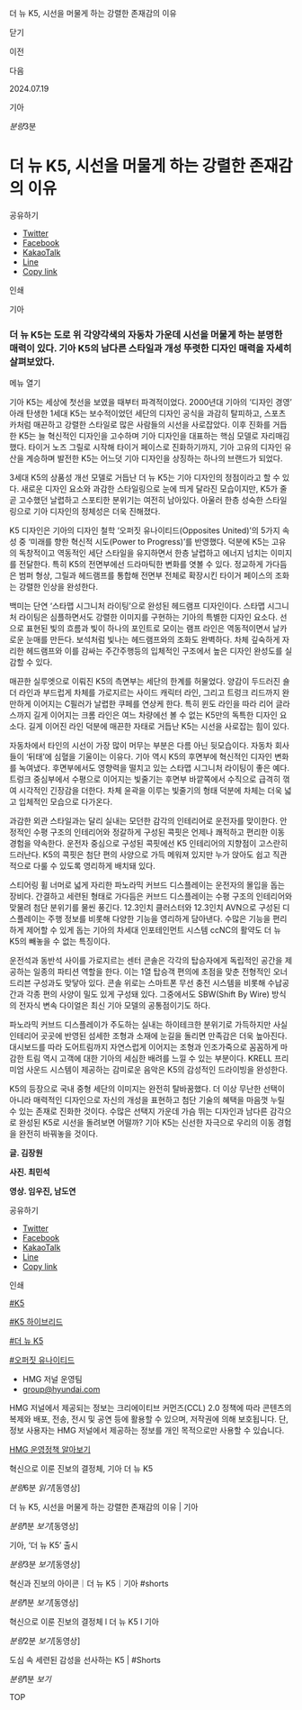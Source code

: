 더 뉴 K5, 시선을 머물게 하는 강렬한 존재감의 이유






닫기

이전

다음

2024.07.19

기아


*분량*3분

# 더 뉴 K5, 시선을 머물게 하는 강렬한 존재감의 이유

공유하기

* [Twitter](# "새창으로 열림")
* [Facebook](# "새창으로 열림")
* [KakaoTalk](# "새창으로 열림")
* [Line](# "새창으로 열림")
* [Copy link](#)

인쇄

기아



### 더 뉴 K5는 도로 위 각양각색의 자동차 가운데 시선을 머물게 하는 분명한 매력이 있다. 기아 K5의 남다른 스타일과 개성 뚜렷한 디자인 매력을 자세히 살펴보았다.

메뉴 열기



기아 K5는 세상에 첫선을 보였을 때부터 파격적이었다. 2000년대 기아의 ‘디자인 경영’ 아래 탄생한 1세대 K5는 보수적이었던 세단의 디자인 공식을 과감히 탈피하고, 스포츠카처럼 매끈하고 강렬한 스타일로 많은 사람들의 시선을 사로잡았다. 이후 진화를 거듭한 K5는 늘 혁신적인 디자인을 고수하며 기아 디자인을 대표하는 핵심 모델로 자리매김했다. 타이거 노즈 그릴로 시작해 타이거 페이스로 진화하기까지, 기아 고유의 디자인 유산을 계승하며 발전한 K5는 어느덧 기아 디자인을 상징하는 하나의 브랜드가 되었다.

3세대 K5의 상품성 개선 모델로 거듭난 더 뉴 K5는 기아 디자인의 정점이라고 할 수 있다. 새로운 디자인 요소와 과감한 스타일링으로 눈에 띄게 달라진 모습이지만, K5가 줄곧 고수했던 날렵하고 스포티한 분위기는 여전히 남아있다. 아울러 한층 성숙한 스타일링으로 기아 디자인의 정체성은 더욱 진해졌다.

K5 디자인은 기아의 디자인 철학 ‘오퍼짓 유나이티드(Opposites United)’의 5가지 속성 중 ‘미래를 향한 혁신적 시도(Power to Progress)’를 반영했다. 덕분에 K5는 고유의 독창적이고 역동적인 세단 스타일을 유지하면서 한층 날렵하고 에너지 넘치는 이미지를 전달한다. 특히 K5의 전면부에선 드라마틱한 변화를 엿볼 수 있다. 정교하게 가다듬은 범퍼 형상, 그릴과 헤드램프를 통합해 전면부 전체로 확장시킨 타이거 페이스의 조화는 강렬한 인상을 완성한다.

백미는 단연 ‘스타맵 시그니처 라이팅’으로 완성된 헤드램프 디자인이다. 스타맵 시그니처 라이팅은 심플하면서도 강렬한 이미지를 구현하는 기아의 특별한 디자인 요소다. 선으로 표현된 빛의 흐름과 빛이 하나의 포인트로 모이는 램프 라인은 역동적이면서 날카로운 눈매를 만든다. 보석처럼 빛나는 헤드램프와의 조화도 완벽하다. 차체 깊숙하게 자리한 헤드램프와 이를 감싸는 주간주행등의 입체적인 구조에서 높은 디자인 완성도를 실감할 수 있다.

매끈한 실루엣으로 이뤄진 K5의 측면부는 세단의 한계를 허물었다. 양감이 두드러진 숄더 라인과 부드럽게 차체를 가로지르는 사이드 캐릭터 라인, 그리고 트렁크 리드까지 완만하게 이어지는 C필러가 날렵한 쿠페를 연상케 한다. 특히 윈도 라인을 따라 리어 글라스까지 길게 이어지는 크롬 라인은 여느 차량에선 볼 수 없는 K5만의 독특한 디자인 요소다. 길게 이어진 라인 덕분에 매끈한 자태로 거듭난 K5는 시선을 사로잡는 힘이 있다.

자동차에서 타인의 시선이 가장 많이 머무는 부분은 다름 아닌 뒷모습이다. 자동차 회사들이 ‘뒤태’에 심혈을 기울이는 이유다. 기아 역시 K5의 후면부에 혁신적인 디자인 변화를 녹여냈다. 후면부에서도 영향력을 떨치고 있는 스타맵 시그니처 라이팅이 좋은 예다. 트렁크 중심부에서 수평으로 이어지는 빛줄기는 후면부 바깥쪽에서 수직으로 급격히 꺾여 시각적인 긴장감을 더한다. 차체 윤곽을 이루는 빛줄기의 형태 덕분에 차체는 더욱 넓고 입체적인 모습으로 다가온다.

과감한 외관 스타일과는 달리 실내는 모던한 감각의 인테리어로 운전자를 맞이한다. 안정적인 수평 구조의 인테리어와 정갈하게 구성된 콕핏은 언제나 쾌적하고 편리한 이동 경험을 약속한다. 운전자 중심으로 구성된 콕핏에선 K5 인테리어의 지향점이 고스란히 드러난다. K5의 콕핏은 첨단 편의 사양으로 가득 메워져 있지만 누가 앉아도 쉽고 직관적으로 다룰 수 있도록 영리하게 배치돼 있다.

스티어링 휠 너머로 넓게 자리한 파노라믹 커브드 디스플레이는 운전자의 몰입을 돕는 장비다. 간결하고 세련된 형태로 가다듬은 커브드 디스플레이는 수평 구조의 인테리어와 맞물려 첨단 분위기를 물씬 풍긴다. 12.3인치 클러스터와 12.3인치 AVN으로 구성된 디스플레이는 주행 정보를 비롯해 다양한 기능을 영리하게 담아낸다. 수많은 기능을 편리하게 제어할 수 있게 돕는 기아의 차세대 인포테인먼트 시스템 ccNC의 활약도 더 뉴 K5의 빼놓을 수 없는 특징이다.

운전석과 동반석 사이를 가로지르는 센터 콘솔은 각각의 탑승자에게 독립적인 공간을 제공하는 일종의 파티션 역할을 한다. 이는 1열 탑승객 편의에 초점을 맞춘 전형적인 오너드리븐 구성과도 맞닿아 있다. 콘솔 위로는 스마트폰 무선 충전 시스템을 비롯해 수납공간과 각종 편의 사양이 밀도 있게 구성돼 있다. 그중에서도 SBW(Shift By Wire) 방식의 전자식 변속 다이얼은 최신 기아 모델의 공통점이기도 하다.

파노라믹 커브드 디스플레이가 주도하는 실내는 하이테크한 분위기로 가득하지만 사실 인테리어 곳곳에 반영된 섬세한 조형과 소재에 눈길을 돌리면 만족감은 더욱 높아진다. 대시보드를 따라 도어트림까지 자연스럽게 이어지는 조형과 인조가죽으로 꼼꼼하게 마감한 트림 역시 고객에 대한 기아의 세심한 배려를 느낄 수 있는 부분이다. KRELL 프리미엄 사운드 시스템이 제공하는 감미로운 음악은 K5의 감성적인 드라이빙을 완성한다.



K5의 등장으로 국내 중형 세단의 이미지는 완전히 탈바꿈했다. 더 이상 무난한 선택이 아니라 매력적인 디자인으로 자신의 개성을 표현하고 첨단 기술의 혜택을 마음껏 누릴 수 있는 존재로 진화한 것이다. 수많은 선택지 가운데 가슴 뛰는 디자인과 남다른 감각으로 완성된 K5로 시선을 돌려보면 어떨까? 기아 K5는 신선한 자극으로 우리의 이동 경험을 완전히 바꿔놓을 것이다.

**글. 김장원**

**사진. 최민석**

**영상. 임우진, 남도연**



공유하기

* [Twitter](# "새창으로 열림")
* [Facebook](# "새창으로 열림")
* [KakaoTalk](# "새창으로 열림")
* [Line](# "새창으로 열림")
* [Copy link](#)

인쇄

[#K5](/tag/936)

[#K5 하이브리드](/tag/937)

[#더 뉴 K5](/tag/2840)

[#오퍼짓 유나이티드](/tag/1518)



* HMG 저널 운영팀
* [group@hyundai.com](mailto:group@hyundai.com)

HMG 저널에서 제공되는 정보는 크리에이티브 커먼즈(CCL) 2.0 정책에 따라 콘텐츠의 복제와 배포, 전송, 전시 및 공연 등에 활용할 수 있으며, 저작권에 의해 보호됩니다.
단, 정보 사용자는 HMG 저널에서 제공하는 정보를 개인 목적으로만 사용할 수 있습니다.

[HMG 운영정책 알아보기](/footer/operationRegist)

혁신으로 이룬 진보의 결정체, 기아 더 뉴 K5

*분량*6분 *읽기*[동영상]

더 뉴 K5, 시선을 머물게 하는 강렬한 존재감의 이유 | 기아

*분량*1분 *보기*[동영상]

기아, ‘더 뉴 K5’ 출시

*분량*3분 *보기*[동영상]

혁신과 진보의 아이콘｜더 뉴 K5｜기아 #shorts

*분량*1분 *보기*[동영상]

혁신으로 이룬 진보의 결정체 l 더 뉴 K5 l 기아

*분량*2분 *보기*[동영상]

도심 속 세련된 감성을 선사하는 K5 | #Shorts

*분량*1분 *보기*

TOP